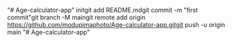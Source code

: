 "# Age-calculator-app"  initgit add README.mdgit commit -m "first commit"git branch -M maingit remote add origin https://github.com/modupimaphoto/Age-calculator-app.gitgit push -u origin main
"# Age-calculator-app" 
